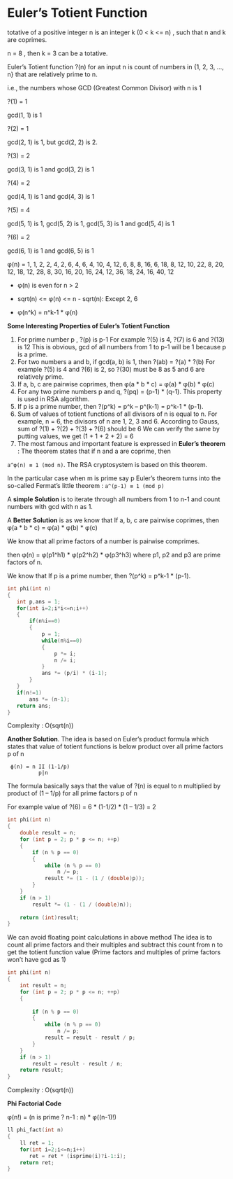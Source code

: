 # Euler’s Totient Function

totative of a positive integer n is an integer k (0 < k <= n) , such that n and k are coprimes.
 
n = 8 , then k = 3 can be a totative.

Euler’s Totient function ?(n) for an input n is count of numbers in {1, 2, 3, …, n} that are relatively prime to n.
 
i.e., the numbers whose GCD (Greatest Common Divisor) with n is 1
 
?(1) = 1  
 
gcd(1, 1) is 1
 
?(2) = 1
 
gcd(2, 1) is 1, but gcd(2, 2) is 2.
 
?(3) = 2
 
gcd(3, 1) is 1 and gcd(3, 2) is 1
 
?(4) = 2
 
gcd(4, 1) is 1 and gcd(4, 3) is 1
 
?(5) = 4
 
gcd(5, 1) is 1, gcd(5, 2) is 1, gcd(5, 3) is 1 and gcd(5, 4) is 1
 
?(6) = 2
 
gcd(6, 1) is 1 and gcd(6, 5) is 1
 
 φ(n) = 1, 1, 2, 2, 4, 2, 6, 4, 6, 4, 10, 4, 12, 6, 8,
8, 16, 6, 18, 8, 12, 10, 22, 8, 20, 12, 18, 12, 28,
8, 30, 16, 20, 16, 24, 12, 36, 18, 24, 16, 40, 12

- φ(n) is even for n > 2

- sqrt(n) <= φ(n) <= n - sqrt(n): Except 2, 6

- φ(n^k) = n^k-1 * φ(n)
 
 **Some Interesting Properties of Euler’s Totient Function**

1) For prime number p , ?(p) is p-1
For example ?(5) is 4, ?(7) is 6 and ?(13) is 12
This is obvious, gcd of all numbers from 1 to p-1 will be 1 because p is a prime.
2) For two numbers a and b, if gcd(a, b) is 1, then ?(ab) = ?(a) * ?(b)
For example ?(5) is 4 and ?(6) is 2, so ?(30) must be 8 as 5 and 6 are relatively prime.
3) If a, b, c are pairwise coprimes, then φ(a * b * c) = φ(a) * φ(b) * φ(c)
4) For any two prime numbers p and q, ?(pq) = (p-1) * (q-1). This property is used in RSA algorithm.
5) If p is a prime number, then ?(p^k) = p^k – p^(k-1) = p^k-1 * (p-1).
6) Sum of values of totient functions of all divisors of n is equal to n.
For example, n = 6, the divisors of n are 1, 2, 3 and 6. According to Gauss, sum of ?(1) + ?(2) + ?(3) + ?(6) should be 6
We can verify the same by putting values, we get (1 + 1 + 2 + 2) = 6
7) The most famous and important feature is expressed in **Euler’s theorem** :
The theorem states that if n and a are coprime, then

`a^φ(n) ≡ 1 (mod n)`.
The RSA cryptosystem is based on this theorem.

In the particular case when m is prime say p
Euler’s theorem turns into the so-called Fermat’s little theorem :
`a^(p-1) ≡ 1 (mod p)`

A **simple Solution** is to iterate through all numbers from 1 to n-1 and count numbers with gcd with n as 1.
 
 A **Better Solution** is as we know that If a, b, c are pairwise coprimes, then φ(a * b * c) = φ(a) * φ(b) * φ(c)
 
We know that all prime factors of a number is pairwise comprimes.

then φ(n) = φ(p1^h1) * φ(p2^h2) * φ(p3^h3) where p1, p2 and p3 are prime factors of n.

We know that If p is a prime number, then ?(p^k) = p^k-1 * (p-1).
 ```cpp
 int phi(int n)
{
    int p,ans = 1;
    for(int i=2;i*i<=n;i++)
    {
        if(n%i==0)
        {
            p = 1;
            while(n%i==0)
            {
                p *= i;
                n /= i;
            }
            ans *= (p/i) * (i-1);
        }
    }
    if(n!=1)
        ans *= (n-1);
    return ans;
}
 ```
 Complexity : O(sqrt(n))

**Another Solution**. The idea is based on Euler’s product formula which states that value of totient functions 
is below product over all prime factors p of n
```
 ϕ(n) = n II (1-1/p)
          p|n
```       
The formula basically says that the value of ?(n) is equal to n multiplied by product of (1 – 1/p) for all prime factors p of n

For example value of ?(6) = 6 * (1-1/2) * (1 – 1/3) = 2
```cpp
int phi(int n) 
{ 
    double result = n;
    for (int p = 2; p * p <= n; ++p) 
    { 
        if (n % p == 0) 
        { 
            while (n % p == 0) 
                n /= p; 
            result *= (1 - (1 / (double)p)); 
        } 
    } 
    if (n > 1) 
        result *= (1 - (1 / (double)n)); 
  
    return (int)result; 
} 
```
We can avoid floating point calculations in above method
The idea is to count all prime factors and their multiples
and subtract this count from n to get the totient function value
(Prime factors and multiples of prime factors won’t have gcd as 1)
```cpp
int phi(int n) 
{ 
    int result = n; 
    for (int p = 2; p * p <= n; ++p) 
    { 
          
        if (n % p == 0)
        { 
            while (n % p == 0) 
                n /= p; 
            result = result - result / p; 
        } 
    } 
    if (n > 1) 
        result = result - result / n; 
    return result; 
}
```
Complexity : O(sqrt(n)) 

**Phi Factorial Code**

φ(n!) = (n is prime ? n-1 : n) * φ((n-1)!)

```cpp
ll phi_fact(int n)
{
    ll ret = 1;
    for(int i=2;i<=n;i++)
       ret = ret * (isprime(i)?i-1:i);
    return ret;
}
```
